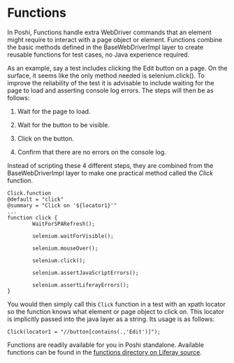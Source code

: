 # Functions

In Poshi, Functions handle extra WebDriver commands that an element might require to interact with a page object or element. Functions combine the basic methods defined in the BaseWebDriverImpl layer to create reusable functions for test cases, no Java experience required.

As an example, say a test includes clicking the Edit button on a page. On the surface, it seems like the only method needed is selenium.click(). To improve the reliability of the test it is advisable to include waiting for the page to load and asserting console log errors. The steps will then be as follows:

1. Wait for the page to load.

1. Wait for the button to be visible.

1. Click on the button.

1. Confirm that there are no errors on the console log.

Instead of scripting these 4 different steps, they are combined from the BaseWebDriverImpl layer to make one practical method called the _Click_ function.

```
Click.function
@default = "click"
@summary = "Click on '${locator1}'"
...
function click {
		WaitForSPARefresh();

		selenium.waitForVisible();

		selenium.mouseOver();

		selenium.click();

		selenium.assertJavaScriptErrors();

		selenium.assertLiferayErrors();
}
```

You would then simply call this `Click` function in a test with an xpath locator so the function knows what element or page object to click on. This locator is implicitly passed into the java layer as a string. Its usage is as follows:
```
Click(locator1 = "//button[contains(.,'Edit')]");
```

Functions are readily available for you in Poshi standalone. Available functions can be found in the [functions directory on Liferay source](https://github.com/liferay/liferay-portal/tree/master/portal-web/test/functional/com/liferay/portalweb/functions).
